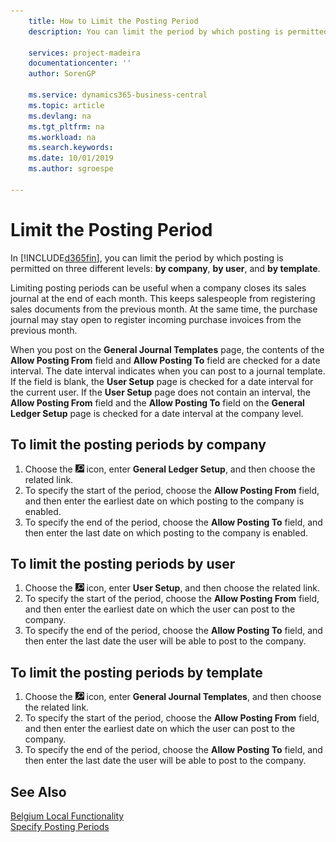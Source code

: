 ```yaml
---
    title: How to Limit the Posting Period
    description: You can limit the period by which posting is permitted on three different levels, by company, by user, and by template.

    services: project-madeira
    documentationcenter: ''
    author: SorenGP

    ms.service: dynamics365-business-central
    ms.topic: article
    ms.devlang: na
    ms.tgt_pltfrm: na
    ms.workload: na
    ms.search.keywords:
    ms.date: 10/01/2019
    ms.author: sgroespe

---
```

# Limit the Posting Period
In [!INCLUDE[d365fin](../../includes/d365fin_md.md)], you can limit the period by which posting is permitted on three different levels: **by company**, **by user**, and **by template**.  

Limiting posting periods can be useful when a company closes its sales journal at the end of each month. This keeps salespeople from registering sales documents from the previous month. At the same time, the purchase journal may stay open to register incoming purchase invoices from the previous month.  

When you post on the **General Journal Templates** page, the contents of the **Allow Posting From** field and **Allow Posting To** field are checked for a date interval. The date interval indicates when you can post to a journal template. If the field is blank, the **User Setup** page is checked for a date interval for the current user. If the **User Setup** page does not contain an interval, the **Allow Posting From** field and the **Allow Posting To** field on the **General Ledger Setup** page is checked for a date interval at the company level.  

## To limit the posting periods by company  

1.  Choose the ![Search for Page or Report](../../media/ui-search/search_small.png "Search for Page or Report icon") icon, enter **General Ledger Setup**, and then choose the related link.  
2.  To specify the start of the period, choose the **Allow Posting From** field, and then enter the earliest date on which posting to the company is enabled.  
3.  To specify the end of the period, choose the **Allow Posting To** field, and then enter the last date on which posting to the company is enabled.  

## To limit the posting periods by user  

1.  Choose the ![Search for Page or Report](../../media/ui-search/search_small.png "Search for Page or Report icon") icon, enter **User Setup**, and then choose the related link.  
2.  To specify the start of the period, choose the **Allow Posting From** field, and then enter the earliest date on which the user can post to the company.  
3.  To specify the end of the period, choose the **Allow Posting To** field, and then enter the last date the user will be able to post to the company.  

## To limit the posting periods by template  

1.  Choose the ![Search for Page or Report](../../media/ui-search/search_small.png "Search for Page or Report icon") icon, enter **General Journal Templates**, and then choose the related link.  
2.  To specify the start of the period, choose the **Allow Posting From** field, and then enter the earliest date on which the user can post to the company.  
3.  To specify the end of the period, choose the **Allow Posting To** field, and then enter the last date the user will be able to post to the company.  

## See Also  
 [Belgium Local Functionality](belgium-local-functionality.md)   
 [Specify Posting Periods](../../finance-how-specify-posting-periods.md)
